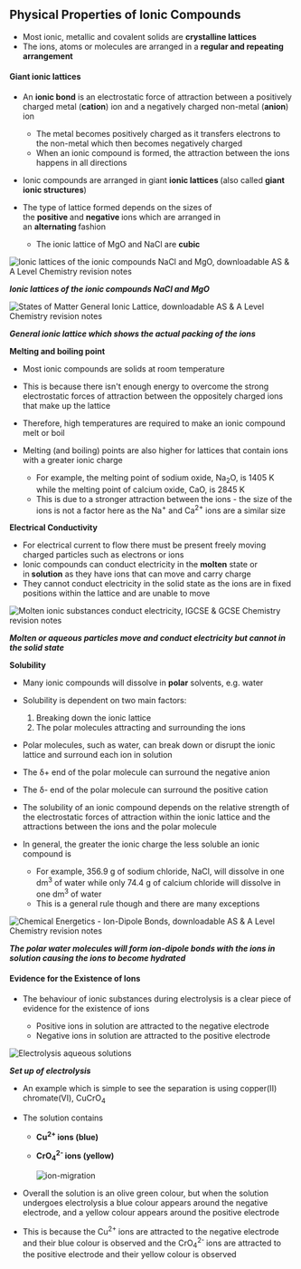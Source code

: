 Physical Properties of Ionic Compounds
--------------------------------------

* Most ionic, metallic and covalent solids are <b>crystalline lattices</b>
* The ions, atoms or molecules are arranged in a <b>regular and repeating arrangement</b>

#### Giant ionic lattices

* An <b>ionic bond</b> is an electrostatic force of attraction between a positively charged metal (<b>cation</b>) ion and a negatively charged non-metal (<b>anion</b>) ion

  + The metal becomes positively charged as it transfers electrons to the non-metal which then becomes negatively charged
  + When an ionic compound is formed, the attraction between the ions happens in all directions
* Ionic compounds are arranged in giant <b>ionic lattices </b>(also called <b>giant ionic structures</b>)
* The type of lattice formed depends on the sizes of the <b>positive </b>and <b>negative </b>ions which are arranged in an <b>alternating </b>fashion

  + The ionic lattice of MgO and NaCl are <b>cubic</b>

![Ionic lattices of the ionic compounds NaCl and MgO, downloadable AS & A Level Chemistry revision notes](1.4.7-Ionic-lattices-of-the-ionic-compounds-NaCl-and-MgO.png)

<i><b>Ionic lattices of the ionic compounds NaCl and MgO</b></i>

![States of Matter General Ionic Lattice, downloadable AS & A Level Chemistry revision notes](1.4-States-of-Matter-General-Ionic-Lattice.png)

<i><b>General ionic lattice which shows the actual packing of the ions</b></i>

<b>Melting and boiling point</b>

* Most ionic compounds are solids at room temperature
* This is because there isn't enough energy to overcome the strong electrostatic forces of attraction between the oppositely charged ions that make up the lattice
* Therefore, high temperatures are required to make an ionic compound melt or boil
* Melting (and boiling) points are also higher for lattices that contain ions with a greater ionic charge

  + For example, the melting point of sodium oxide, Na<sub>2</sub>O, is 1405 K while the melting point of calcium oxide, CaO, is 2845 K
  + This is due to a stronger attraction between the ions - the size of the ions is not a factor here as the Na<sup>+</sup> and Ca<sup>2+</sup> ions are a similar size

<b>Electrical Conductivity</b>

* For electrical current to flow there must be present freely moving charged particles such as electrons or ions
* Ionic compounds can conduct electricity in the <b>molten</b> state or in<b> solution</b> as they have ions that can move and carry charge
* They cannot conduct electricity in the solid state as the ions are in fixed positions within the lattice and are unable to move

![Molten ionic substances conduct electricity, IGCSE & GCSE Chemistry revision notes](Molten-ionic-substances-conduct-electricity-1.png)

<i><b>Molten or aqueous particles move and conduct electricity but cannot in the solid state</b></i>

<b>Solubility </b>

* Many ionic compounds will dissolve in <b>polar</b> solvents, e.g. water
* Solubility is dependent on two main factors:

  1. Breaking down the ionic lattice
  2. The polar molecules attracting and surrounding the ions
* Polar molecules, such as water, can break down or disrupt the ionic lattice and surround each ion in solution
* The δ+ end of the polar molecule can surround the negative anion
* The δ- end of the polar molecule can surround the positive cation
* The solubility of an ionic compound depends on the relative strength of the electrostatic forces of attraction within the ionic lattice and the attractions between the ions and the polar molecule
* In general, the greater the ionic charge the less soluble an ionic compound is

  + For example, 356.9 g of sodium chloride, NaCl, will dissolve in one dm<sup>3</sup> of water while only 74.4 g of calcium chloride will dissolve in one dm<sup>3</sup> of water
  + This is a general rule though and there are many exceptions

![Chemical Energetics - Ion-Dipole Bonds, downloadable AS & A Level Chemistry revision notes](5.1-Chemical-Energetics-Ion-Dipole-Bonds.png)

<i><b>The polar water molecules will form ion-dipole bonds with the ions in solution causing the ions to become hydrated</b></i>

#### Evidence for the Existence of Ions

* The behaviour of ionic substances during electrolysis is a clear piece of evidence for the existence of ions

  + Positive ions in solution are attracted to the negative electrode
  + Negative ions in solution are attracted to the positive electrode

![Electrolysis aqueous solutions](Electrolysis-aqueous-solutions.png)

<i><b>Set up of electrolysis </b></i>

* An example which is simple to see the separation is using copper(II) chromate(VI), CuCrO<sub>4</sub>
* The solution contains

  + <b>Cu</b><sup><b>2+ </b></sup><b>ions (blue)</b>
  + <b>CrO</b><sub><b>4</b></sub><sup><b>2- </b></sup><b>ions (yellow)</b>

    ![ion-migration](ion-migration.png)
* Overall the solution is an olive green colour, but when the solution undergoes electrolysis a blue colour appears around the negative electrode, and a yellow colour appears around the positive electrode
* This is because the Cu<sup>2+ </sup>ions are attracted to the negative electrode and their blue colour is observed and the CrO<sub>4</sub><sup>2- </sup>ions are attracted to the positive electrode and their yellow colour is observed